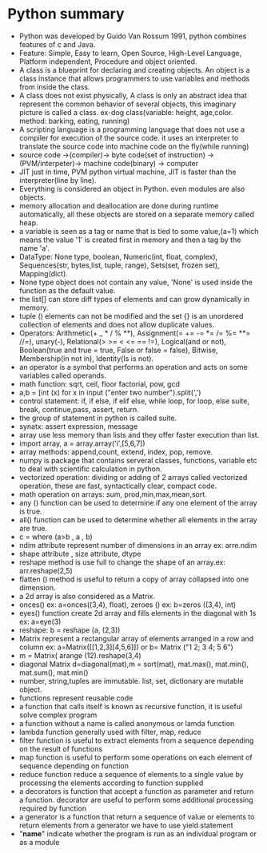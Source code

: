# Python summary

- Python was developed by Guido Van Rossum 1991, python combines features of c and Java.
- Feature: Simple, Easy to learn, Open Source, High-Level Language, Platform independent, Procedure and object oriented.
- A class is a blueprint for declaring and creating objects. An object is a class instance that allows programmers to use variables and methods from inside the class.
- A class does not exist physically, A class is only an abstract idea that represent the common behavior of several objects, this imaginary picture is called a class. ex-dog class(variable: height, age,color. method: barking, eating,  running)
- A scripting language is a programming language that does not use a compiler for execution of the source code. it uses an interpreter to translate the source code into machine code on the fly(while running)
- source code ->(compiler)-> byte code(set of instruction) ->(PVM/interpeter)-> machine code(binary) -> computer
- JIT just in time, PVM python virtual machine, JIT is faster than the interpreter(line by line).
- Everything is considered an object in Python. even modules are also objects.
- memory allocation and deallocation are done during runtime automatically, all these objects are stored on a separate memory called heap.
- a variable is seen as a tag or name that is tied to some value,(a=1) which means the value '1' is created first in memory and then a tag by the name 'a'.
- DataType: None type, boolean, Numeric(int, float, complex), Sequences(str, bytes,list, tuple, range), Sets(set, frozen set), Mapping(dict).
- None type object does not contain any value, 'None' is used inside the function as the default value.
- the list[] can store diff types of elements and can grow dynamically in memory.
- tuple () elements can not be modified and the set {} is an unordered collection of elements and does not allow duplicate values.
- Operators: Arithmetic(+ _ * / % **), Assignment(= += -= *= /= %= **= //=), unary(-), Relational(> >= < <= == !=), Logical(and or not), Boolean(true and true = true, False or false = false), Bitwise, Membership(in not in), Identity(Is is not).
- an operator is a symbol that performs an operation and acts on some variables called operands.
- math function: sqrt, ceil, floor factorial, pow, gcd
- a,b = [int (x) for x in input ("enter two number").split(',')
- control statement: if, if else, if elif else, while loop, for loop, else suite, break, continue,pass, assert, return.
- the group of statement in python is called suite.
- synatx: assert expression, message 
- array use less memory than lists and they offer faster execution than list.
- import array, a = array.array('i',[5,6,7])
- array methods: append,count, extend, index, pop, remove.
- numpy is package that contains serveral classes, functions, variable etc to deal with scientific calculation in python.
- vectorized operation: dividing or adding of 2 arrays called vectorized operation, these are fast, syntactically clear, compact code.
- math operation on arrays: sum, prod,min,max,mean,sort.
- any () function can be used to determine if any one element of the array is true.
- all() function can be used to determine whether all elements in the array are true.
- c = where (a>b , a , b)
- ndim attribute represent number of dimensions in an array ex: arre.ndim
- shape attribute , size attribute, dtype
- reshape method is use full to change the shape of an array.ex: arr.reshape(2,5)
- flatten () method is useful to return a copy of array collapsed into one dimension.
- a 2d array is also considered as a Matrix.
- onces() ex: a=onces((3,4), float), zeroes () ex: b=zeros ((3,4), int)
- eyes() function create 2d array and fills elements in the diagonal with 1s ex: a=eye(3)
- reshape: b = reshape (a, (2,3))
- Matrix represent a rectangular array of elements arranged in a row and column ex: a=Matrix([[1,2,3][4,5,6]]) or b= Matrix ("1 2; 3 4; 5 6")
- m = Matrix( arange (12).reshape(3,4)
- diagonal Matrix d=diagonal(mat),m = sort(mat), mat.max(), mat.min(), mat.sum(), mat.min()
- number, string,tuples are immutable. list, set, dictionary are mutable object.
- functions represent reusable code
- a function that calls itself is known as recursive function, it is useful solve complex program
- a function without a name is called anonymous or lamda function
- lambda function generally used with filter, map, reduce
- filter function is useful to extract elements from a sequence depending on the result of functions
- map function is useful to perform some operations on each element of sequence depending on function
- reduce function reduce a sequence of elements to a single value by processing the elements according to function supplied 
- a decorators is function that accept a function as parameter and return a function. decorator are useful to perform some additional processing required by function
- a generator is a function that return a sequence of value or elements to return elements from a generator we have to use yield statement
- "__name__" indicate whether the program is run as an individual program or as a module
